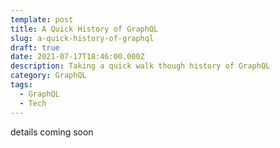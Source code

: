 ```yaml
---
template: post
title: A Quick History of GraphQL
slug: a-quick-history-of-graphql
draft: true
date: 2021-07-17T18:46:00.000Z
description: Taking a quick walk though history of GraphQL
category: GraphQL
tags:
  - GraphQL
  - Tech
---
```

details coming soon